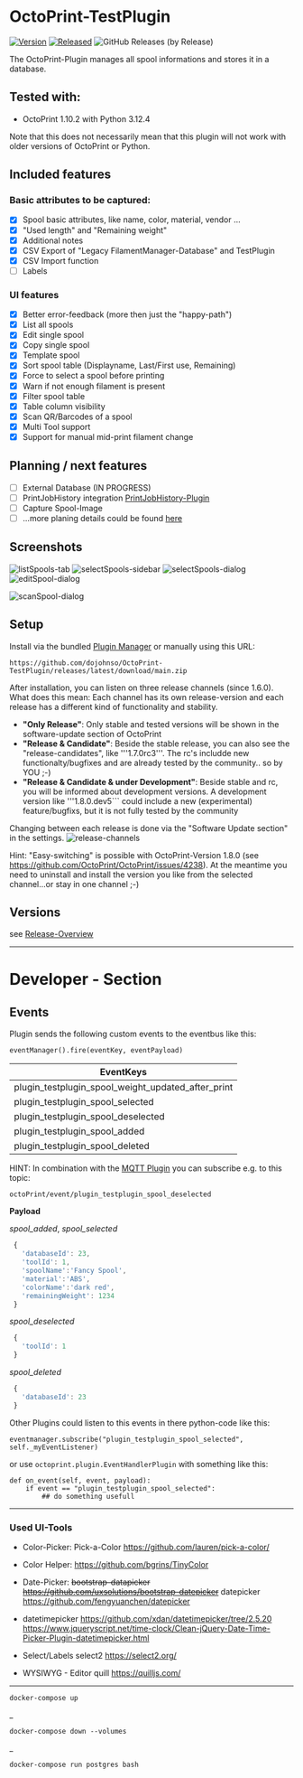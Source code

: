 # OctoPrint-TestPlugin

[![Version](https://img.shields.io/badge/dynamic/json.svg?color=brightgreen&label=version&url=https://api.github.com/repos/WildRikku/OctoPrint-TestPlugin/releases&query=$[0].name)]()
[![Released](https://img.shields.io/badge/dynamic/json.svg?color=brightgreen&label=released&url=https://api.github.com/repos/WildRikku/OctoPrint-TestPlugin/releases&query=$[0].published_at)]()
![GitHub Releases (by Release)](https://img.shields.io/github/downloads/WildRikku/OctoPrint-TestPlugin/latest/total.svg)

The OctoPrint-Plugin manages all spool informations and stores it in a database.

## Tested with:
- OctoPrint 1.10.2 with Python 3.12.4

Note that this does not necessarily mean that this plugin will not work with older versions of OctoPrint or Python.

## Included features

### Basic attributes to be captured:
- [X] Spool basic attributes, like name,  color, material, vendor ...
- [X] "Used length" and "Remaining weight"
- [X] Additional notes
- [X] CSV Export of "Legacy FilamentManager-Database" and TestPlugin
- [X] CSV Import function
- [ ] Labels

### UI features
- [X] Better error-feedback (more then just the "happy-path")
- [X] List all spools
- [X] Edit single spool
- [X] Copy single spool
- [X] Template spool
- [X] Sort spool table (Displayname, Last/First use, Remaining)
- [X] Force to select a spool before printing
- [X] Warn if not enough filament is present
- [X] Filter spool table
- [X] Table column visibility
- [X] Scan QR/Barcodes of a spool
- [X] Multi Tool support
- [X] Support for manual mid-print filament change

## Planning / next features
- [ ] External Database (IN PROGRESS)
- [ ] PrintJobHistory integration [PrintJobHistory-Plugin](https://github.com/dojohnso/OctoPrint-PrintJobHistory)
- [ ] Capture Spool-Image
- [ ] ...more planing details could be found [here](https://github.com/dojohnso/OctoPrint-TestPlugin/projects/1)

## Screenshots
<!---
![plugin-settings](screenshots/plugin-settings.png "Plugin-Settings")
![plugin-tab](screenshots/plugin-tab.png "Plugin-Tab")
-->
![listSpools-tab](screenshots/listSpools-tab.png "ListSpools-Tab")
![selectSpools-sidebar](screenshots/selectSpool-sidebar.png "SelectSpool-Sidebar")
![selectSpools-dialog](screenshots/selectSpool-dialog.png "SelectSpool-Dialog")
![editSpool-dialog](screenshots/editSpool-dialog.png "EditSpool-Dialog")

![scanSpool-dialog](screenshots/scanSpool-dialog.png "ScanSpool-Dialog")

## Setup
Install via the bundled [Plugin Manager](http://docs.octoprint.org/en/master/bundledplugins/pluginmanager.html)
or manually using this URL:

    https://github.com/dojohnso/OctoPrint-TestPlugin/releases/latest/download/main.zip

After installation, you can listen on three release channels (since 1.6.0).
What does this mean: Each channel has its own release-version and each release has a different kind of functionality and stability.

- **"Only Release"**: Only stable and tested versions will be shown in the software-update section of OctoPrint
- **"Release & Candidate"**: Beside the stable release, you can also see the "release-candidates", like '''1.7.0rc3'''.
  The rc's includde new functionalty/bugfixes and are already tested by the community.. so by YOU ;-)
- **"Release & Candidate & under Development"**: Beside stable and rc, you will be informed about development versions.
  A development version like '''1.8.0.dev5``` could include a new (experimental) feature/bugfixs, but it is not fully tested by the community

Changing between each release is done via the "Software Update section" in the settings.
![release-channels](screenshots/release-channels.png "Release channels")

Hint: "Easy-switching" is possible with OctoPrint-Version 1.8.0 (see https://github.com/OctoPrint/OctoPrint/issues/4238).
At the meantime you need to uninstall and install the version you like from the selected channel...or stay in one channel ;-)


## Versions

see [Release-Overview](https://github.com/dojohnso/OctoPrint-TestPlugin/releases/)


---
# Developer - Section

## Events
Plugin sends the following custom events to the eventbus like this:

    eventManager().fire(eventKey, eventPayload)

| EventKeys                             |
| ------------------------------------ |
| plugin_testplugin_spool_weight_updated_after_print |
| plugin_testplugin_spool_selected |
| plugin_testplugin_spool_deselected |
| plugin_testplugin_spool_added |
| plugin_testplugin_spool_deleted |

HINT: In combination with the [MQTT Plugin](https://github.com/OctoPrint/OctoPrint-MQTT) you can subscribe e.g. to this topic:
```
octoPrint/event/plugin_testplugin_spool_deselected
```


**Payload**

_spool_added_, _spool_selected_
```javascript
 {
   'databaseId': 23,
   'toolId': 1,
   'spoolName':'Fancy Spool',
   'material':'ABS',
   'colorName':'dark red',
   'remainingWeight': 1234
 }
```
_spool_deselected_
```javascript
 {
   'toolId': 1
 }
```
_spool_deleted_
```javascript
 {
   'databaseId': 23
 }
```
Other Plugins could listen to this events in there python-code like this:

    eventmanager.subscribe("plugin_testplugin_spool_selected", self._myEventListener)

or use `octoprint.plugin.EventHandlerPlugin` with something like this:

    def on_event(self, event, payload):
        if event == "plugin_testplugin_spool_selected":
            ## do something usefull
---

### Used UI-Tools
* Color-Picker:
Pick-a-Color https://github.com/lauren/pick-a-color/
* Color Helper:
https://github.com/bgrins/TinyColor
* Date-Picker:
~~bootstrap-datapicker https://github.com/uxsolutions/bootstrap-datepicker~~
datepicker https://github.com/fengyuanchen/datepicker

* datetimepicker
 https://github.com/xdan/datetimepicker/tree/2.5.20
https://www.jqueryscript.net/time-clock/Clean-jQuery-Date-Time-Picker-Plugin-datetimepicker.html

* Select/Labels
select2 https://select2.org/

* WYSIWYG - Editor
quill https://quilljs.com/

------
    docker-compose up
_

    docker-compose down --volumes
_

    docker-compose run postgres bash

